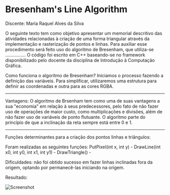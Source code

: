 # Bresenham's Line Algorithm
Discente: Maria Raquel Alves da Silva

O seguinte texto tem como objetivo apresentar um memorial descritivo das atividades relacionadas à criação de uma forma triangular através da implementação e rasterização de pontos e linhas. Para auxiliar esse procedimento será feito uso do algoritmo de Bresenham, que utiliza-se ................
O código foi escrito em C++ baseando-se no framework disponibilizado pelo docente da disciplina de Introdução à Computação Gráfica.

Como funciona o algoritmo de Bresenham?
Iniciamos o processo fazendo a definição das variáveis. Para simplificar, utilizaremos uma estrutura para definir as coordenadas e outra para as cores RGBA.
________________________________________
Vantagens: 
O algoritmo de Brsenham tem como uma de suas vantagens a sua "economia" em relação à seus predecessores, pelo fato de não fazer uso de operações de maior custo, como multiplicações e divisões, além de não fazer uso de variáveis de ponto flutuante. O algoritmo parte do princípio de que a inclinação da reta sempre está entre 0 e 1.

________________________________________

Funções determinantes para a criação dos pontos linhas e triângulos:

Foram realizadas as seguintes funções:
PutPixel(int x, int y) - 
DrawLine(int x0, int y0, int x1, int y1) - 
DrawTriangle() - 

Dificuldades: não foi obtido sucesso em fazer linhas inclinadas fora da origem, optando por permanecê-las iniciando na origem.

Resultado:


![Screenshot](https://i.imgur.com/Y86Mv0og.png)


